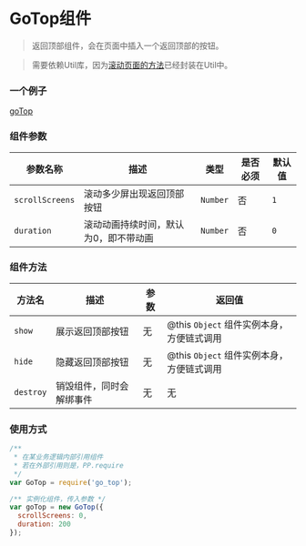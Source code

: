 # GoTop组件

> 返回顶部组件，会在页面中插入一个返回顶部的按钮。

> 需要依赖Util库，因为[滚动页面的方法](http://labs.qiang.it/h5/paipaimo-base/guide/util/index.html#scrolltoposition)已经封装在Util中。

### 一个例子

[goTop](codepen://luckyadam/vOxaxQ)

### 组件参数

| 参数名称 | 描述 | 类型 | 是否必须 | 默认值 |
| -- | -- | -- | -- | -- |
| ``scrollScreens`` | 滚动多少屏出现返回顶部按钮 | ``Number`` | 否 | ``1`` |
| ``duration`` | 滚动动画持续时间，默认为0，即不带动画 | ``Number`` | 否 | ``0`` |

### 组件方法

| 方法名 | 描述 | 参数 | 返回值 |
| -- | -- | -- | -- |
| ``show`` | 展示返回顶部按钮 | 无 | @this ``Object`` 组件实例本身，方便链式调用 |
| ``hide`` | 隐藏返回顶部按钮 | 无 | @this ``Object`` 组件实例本身，方便链式调用 |
| ``destroy`` | 销毁组件，同时会解绑事件 | 无 | 无 |

### 使用方式

```javascript
/** 
 * 在某业务逻辑内部引用组件
 * 若在外部引用则是，PP.require
 */
var GoTop = require('go_top');

/** 实例化组件，传入参数 */
var goTop = new GoTop({
  scrollScreens: 0,
  duration: 200
});
```